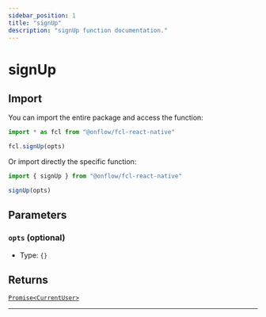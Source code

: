 ```yaml
---
sidebar_position: 1
title: "signUp"
description: "signUp function documentation."
---
```


<!-- THIS DOCUMENT IS AUTO-GENERATED FROM [onflow/fcl-react-native/src/fcl-react-native.ts](https://github.com/onflow/fcl-js/tree/master/packages/fcl-react-native/src/fcl-react-native.ts). DO NOT EDIT MANUALLY -->

# signUp


## Import

You can import the entire package and access the function:

```typescript
import * as fcl from "@onflow/fcl-react-native"

fcl.signUp(opts)
```

Or import directly the specific function:

```typescript
import { signUp } from "@onflow/fcl-react-native"

signUp(opts)
```


## Parameters

### `opts` (optional)


- Type: `{}`


## Returns

[`Promise<CurrentUser>`](../types#currentuser)


---